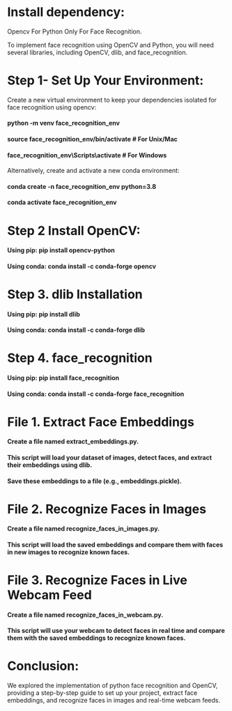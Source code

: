 # Install dependency:
Opencv For Python Only For Face Recognition.

To implement face recognition using OpenCV and Python, you will need several libraries, including OpenCV, dlib, and face_recognition. 

# Step 1- Set Up Your Environment:
Create a new virtual environment to keep your dependencies isolated for face recognition using opencv:

#### python -m venv face_recognition_env
#### source face_recognition_env/bin/activate  # For Unix/Mac
#### face_recognition_env\Scripts\activate  # For Windows

Alternatively, create and activate a new conda environment:

#### conda create -n face_recognition_env python=3.8
#### conda activate face_recognition_env


# Step 2 Install OpenCV:

#### Using pip: pip install opencv-python
#### Using conda: conda install -c conda-forge opencv


# Step 3. dlib Installation

#### Using pip: pip install dlib
#### Using conda: conda install -c conda-forge dlib


# Step 4. face_recognition

#### Using pip: pip install face_recognition
#### Using conda: conda install -c conda-forge face_recognition


# File 1. Extract Face Embeddings
#### Create a file named extract_embeddings.py.
#### This script will load your dataset of images, detect faces, and extract their embeddings using dlib.
#### Save these embeddings to a file (e.g., embeddings.pickle).


# File 2. Recognize Faces in Images
#### Create a file named recognize_faces_in_images.py.
#### This script will load the saved embeddings and compare them with faces in new images to recognize known faces.

# File 3. Recognize Faces in Live Webcam Feed
#### Create a file named recognize_faces_in_webcam.py.
#### This script will use your webcam to detect faces in real time and compare them with the saved embeddings to recognize known faces.


# Conclusion:
We explored the implementation of python face recognition and OpenCV, providing a step-by-step guide to set up your project, extract face embeddings, and recognize faces in images and real-time webcam feeds. 

